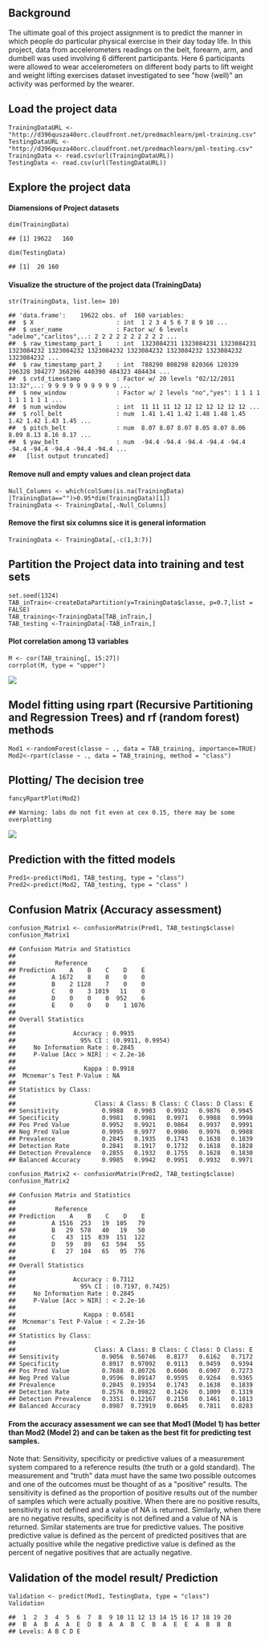 Background
----------

The ultimate goal of this project assignment is to predict the manner in
which people do particular physical exercise in their day today life. In
this project, data from accelerometers readings on the belt, forearm,
arm, and dumbell was used involving 6 different participants. Here 6
participants were allowed to wear accelerometers on different body parts
to lift weight and weight lifting exercises dataset investigated to see
"how (well)" an activity was performed by the wearer.

Load the project data
---------------------

    TrainingDataURL <- "http://d396qusza40orc.cloudfront.net/predmachlearn/pml-training.csv"
    TestingDataURL <- "http://d396qusza40orc.cloudfront.net/predmachlearn/pml-testing.csv"
    TrainingData <- read.csv(url(TrainingDataURL))
    TestingData <- read.csv(url(TestingDataURL))

Explore the project data
------------------------

#### Diamensions of Project datasets

    dim(TrainingData)

    ## [1] 19622   160

    dim(TestingData)

    ## [1]  20 160

#### Visualize the structure of the project data (TrainingData)

    str(TrainingData, list.len= 10)

    ## 'data.frame':    19622 obs. of  160 variables:
    ##  $ X                       : int  1 2 3 4 5 6 7 8 9 10 ...
    ##  $ user_name               : Factor w/ 6 levels "adelmo","carlitos",..: 2 2 2 2 2 2 2 2 2 2 ...
    ##  $ raw_timestamp_part_1    : int  1323084231 1323084231 1323084231 1323084232 1323084232 1323084232 1323084232 1323084232 1323084232 1323084232 ...
    ##  $ raw_timestamp_part_2    : int  788290 808298 820366 120339 196328 304277 368296 440390 484323 484434 ...
    ##  $ cvtd_timestamp          : Factor w/ 20 levels "02/12/2011 13:32",..: 9 9 9 9 9 9 9 9 9 9 ...
    ##  $ new_window              : Factor w/ 2 levels "no","yes": 1 1 1 1 1 1 1 1 1 1 ...
    ##  $ num_window              : int  11 11 11 12 12 12 12 12 12 12 ...
    ##  $ roll_belt               : num  1.41 1.41 1.42 1.48 1.48 1.45 1.42 1.42 1.43 1.45 ...
    ##  $ pitch_belt              : num  8.07 8.07 8.07 8.05 8.07 8.06 8.09 8.13 8.16 8.17 ...
    ##  $ yaw_belt                : num  -94.4 -94.4 -94.4 -94.4 -94.4 -94.4 -94.4 -94.4 -94.4 -94.4 ...
    ##   [list output truncated]

#### Remove null and empty values and clean project data

    Null_Columns <- which(colSums(is.na(TrainingData) |TrainingData=="")>0.95*dim(TrainingData)[1]) 
    TrainingData <- TrainingData[,-Null_Columns]

#### Remove the first six columns sice it is general information

    TrainingData <- TrainingData[,-c(1,3:7)]

Partition the Project data into training and test sets
------------------------------------------------------

    set.seed(1324)
    TAB_inTrain<-createDataPartition(y=TrainingData$classe, p=0.7,list = FALSE)
    TAB_training<-TrainingData[TAB_inTrain,]
    TAB_testing <-TrainingData[-TAB_inTrain,] 

#### Plot correlation among 13 variables

    M <- cor(TAB_training[, 15:27])
    corrplot(M, type = "upper")

![](Assignment_files/figure-markdown_strict/correlation-1.png)

Model fitting using rpart (Recursive Partitioning and Regression Trees) and rf (random forest) methods
------------------------------------------------------------------------------------------------------

    Mod1 <-randomForest(classe ~ ., data = TAB_training, importance=TRUE)
    Mod2<-rpart(classe ~ ., data = TAB_training, method = "class")

Plotting/ The decision tree
---------------------------

    fancyRpartPlot(Mod2)

    ## Warning: labs do not fit even at cex 0.15, there may be some overplotting

![](Assignment_files/figure-markdown_strict/Plotting-1.png)

Prediction with the fitted models
---------------------------------

    Pred1<-predict(Mod1, TAB_testing, type = "class")
    Pred2<-predict(Mod2, TAB_testing, type = "class" )

Confusion Matrix (Accuracy assessment)
--------------------------------------

    confusion_Matrix1 <- confusionMatrix(Pred1, TAB_testing$classe)
    confusion_Matrix1

    ## Confusion Matrix and Statistics
    ## 
    ##           Reference
    ## Prediction    A    B    C    D    E
    ##          A 1672    8    0    0    0
    ##          B    2 1128    7    0    0
    ##          C    0    3 1019   11    0
    ##          D    0    0    0  952    6
    ##          E    0    0    0    1 1076
    ## 
    ## Overall Statistics
    ##                                           
    ##                Accuracy : 0.9935          
    ##                  95% CI : (0.9911, 0.9954)
    ##     No Information Rate : 0.2845          
    ##     P-Value [Acc > NIR] : < 2.2e-16       
    ##                                           
    ##                   Kappa : 0.9918          
    ##  Mcnemar's Test P-Value : NA              
    ## 
    ## Statistics by Class:
    ## 
    ##                      Class: A Class: B Class: C Class: D Class: E
    ## Sensitivity            0.9988   0.9903   0.9932   0.9876   0.9945
    ## Specificity            0.9981   0.9981   0.9971   0.9988   0.9998
    ## Pos Pred Value         0.9952   0.9921   0.9864   0.9937   0.9991
    ## Neg Pred Value         0.9995   0.9977   0.9986   0.9976   0.9988
    ## Prevalence             0.2845   0.1935   0.1743   0.1638   0.1839
    ## Detection Rate         0.2841   0.1917   0.1732   0.1618   0.1828
    ## Detection Prevalence   0.2855   0.1932   0.1755   0.1628   0.1830
    ## Balanced Accuracy      0.9985   0.9942   0.9951   0.9932   0.9971

    confusion_Matrix2 <- confusionMatrix(Pred2, TAB_testing$classe)
    confusion_Matrix2

    ## Confusion Matrix and Statistics
    ## 
    ##           Reference
    ## Prediction    A    B    C    D    E
    ##          A 1516  253   19  105   79
    ##          B   29  578   40   19   50
    ##          C   43  115  839  151  122
    ##          D   59   89   63  594   55
    ##          E   27  104   65   95  776
    ## 
    ## Overall Statistics
    ##                                           
    ##                Accuracy : 0.7312          
    ##                  95% CI : (0.7197, 0.7425)
    ##     No Information Rate : 0.2845          
    ##     P-Value [Acc > NIR] : < 2.2e-16       
    ##                                           
    ##                   Kappa : 0.6581          
    ##  Mcnemar's Test P-Value : < 2.2e-16       
    ## 
    ## Statistics by Class:
    ## 
    ##                      Class: A Class: B Class: C Class: D Class: E
    ## Sensitivity            0.9056  0.50746   0.8177   0.6162   0.7172
    ## Specificity            0.8917  0.97092   0.9113   0.9459   0.9394
    ## Pos Pred Value         0.7688  0.80726   0.6606   0.6907   0.7273
    ## Neg Pred Value         0.9596  0.89147   0.9595   0.9264   0.9365
    ## Prevalence             0.2845  0.19354   0.1743   0.1638   0.1839
    ## Detection Rate         0.2576  0.09822   0.1426   0.1009   0.1319
    ## Detection Prevalence   0.3351  0.12167   0.2158   0.1461   0.1813
    ## Balanced Accuracy      0.8987  0.73919   0.8645   0.7811   0.8283

#### From the accuracy assessment we can see that Mod1 (Model 1) has better than Mod2 (Model 2) and can be taken as the best fit for predicting test samples.

Note that: Sensitivity, specificity or predictive values of a
measurement system compared to a reference results (the truth or a gold
standard). The measurement and "truth" data must have the same two
possible outcomes and one of the outcomes must be thought of as a
"positive" results. The sensitivity is defined as the proportion of
positive results out of the number of samples which were actually
positive. When there are no positive results, sensitivity is not defined
and a value of NA is returned. Similarly, when there are no negative
results, specificity is not defined and a value of NA is returned.
Similar statements are true for predictive values. The positive
predictive value is defined as the percent of predicted positives that
are actually positive while the negative predictive value is defined as
the percent of negative positives that are actually negative.

Validation of the model result/ Prediction
------------------------------------------

    Validation <- predict(Mod1, TestingData, type = "class")
    Validation

    ##  1  2  3  4  5  6  7  8  9 10 11 12 13 14 15 16 17 18 19 20 
    ##  B  A  B  A  A  E  D  B  A  A  B  C  B  A  E  E  A  B  B  B 
    ## Levels: A B C D E
